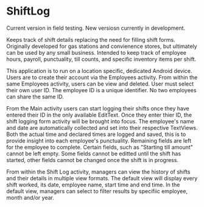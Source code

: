 # ShiftLog 
Current version in field testing. New versiosn currently in development. 

Keeps track of shift details replacing the need for filling shift forms.
Originally developed for gas stations and convienence stores, but ultimately can be used by any small business. 
Intended to keep track of employee hours, payroll, punctuality, till counts, and specific inventory items per shift.

This application is to run on a location specific, dedicated Android device. 
Users are to create their account via the Employees activity. From within the same Employees activity, users can be view and deleted.
User must select their own user ID. The employee ID is a unique identifier. No two employees can share the same ID.

From the Main activity users can start logging their shifts once they have entered their ID in the only available EditText. Once they enter thier ID, the shift logging form activity will be brought into focus. The employee's name and date are automatically collected and set into their respective TextViews. Both the actual time and declared times are logged and saved, this is to provide insight into each employee's punctuality. Remaining fields are left for the employee to complete. Certain fields, such as "Starting till amount" cannot be left empty.
Some fields cannot be editted until the shift has started, other fields cannot be changed once the shift is in progress.

From within the Shift Log activity, managers can view the history of shifts and their details in multiple view formats. 
The default view will display every shift worked, its date, employee name, start time and end time. In the default view, managers can select to filter results by specifiic employee, month and/or year.


